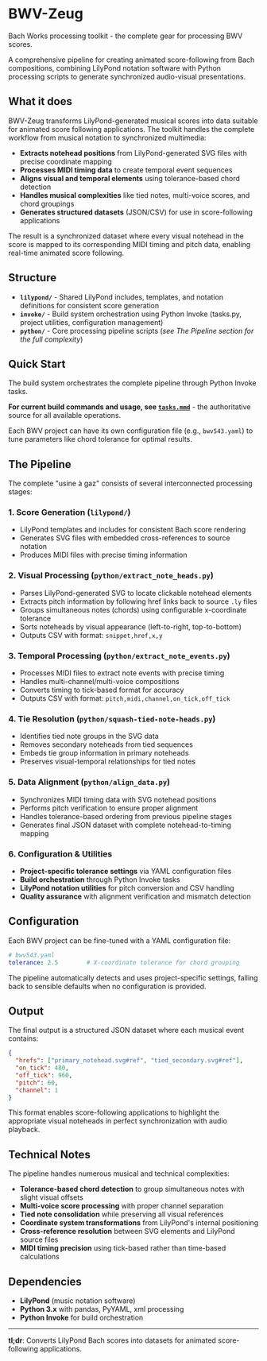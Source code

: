 # BWV-Zeug

Bach Works processing toolkit - the complete gear for processing BWV scores.

A comprehensive pipeline for creating animated score-following from Bach compositions, combining LilyPond notation software with Python processing scripts to generate synchronized audio-visual presentations.

## What it does

BWV-Zeug transforms LilyPond-generated musical scores into data suitable for animated score following applications. The toolkit handles the complete workflow from musical notation to synchronized multimedia:

- **Extracts notehead positions** from LilyPond-generated SVG files with precise coordinate mapping
- **Processes MIDI timing data** to create temporal event sequences  
- **Aligns visual and temporal elements** using tolerance-based chord detection
- **Handles musical complexities** like tied notes, multi-voice scores, and chord groupings
- **Generates structured datasets** (JSON/CSV) for use in score-following applications

The result is a synchronized dataset where every visual notehead in the score is mapped to its corresponding MIDI timing and pitch data, enabling real-time animated score following.

## Structure

- **`lilypond/`** - Shared LilyPond includes, templates, and notation definitions for consistent score generation
- **`invoke/`** - Build system orchestration using Python Invoke (tasks.py, project utilities, configuration management)  
- **`python/`** - Core processing pipeline scripts (*see The Pipeline section for the full complexity*)

## Quick Start

The build system orchestrates the complete pipeline through Python Invoke tasks.

**For current build commands and usage, see [`tasks.mmd`](invoke/tasks.mmd)** - the authoritative source for all available operations.

Each BWV project can have its own configuration file (e.g., `bwv543.yaml`) to tune parameters like chord tolerance for optimal results.

## The Pipeline

The complete "usine à gaz" consists of several interconnected processing stages:

### 1. Score Generation (`lilypond/`)
- LilyPond templates and includes for consistent Bach score rendering
- Generates SVG files with embedded cross-references to source notation
- Produces MIDI files with precise timing information

### 2. Visual Processing (`python/extract_note_heads.py`)
- Parses LilyPond-generated SVG to locate clickable notehead elements
- Extracts pitch information by following href links back to source `.ly` files
- Groups simultaneous notes (chords) using configurable x-coordinate tolerance
- Sorts noteheads by visual appearance (left-to-right, top-to-bottom)
- Outputs CSV with format: `snippet,href,x,y`

### 3. Temporal Processing (`python/extract_note_events.py`)
- Processes MIDI files to extract note events with precise timing
- Handles multi-channel/multi-voice compositions
- Converts timing to tick-based format for accuracy
- Outputs CSV with format: `pitch,midi,channel,on_tick,off_tick`

### 4. Tie Resolution (`python/squash-tied-note-heads.py`)
- Identifies tied note groups in the SVG data
- Removes secondary noteheads from tied sequences
- Embeds tie group information in primary noteheads
- Preserves visual-temporal relationships for tied notes

### 5. Data Alignment (`python/align_data.py`)
- Synchronizes MIDI timing data with SVG notehead positions
- Performs pitch verification to ensure proper alignment
- Handles tolerance-based ordering from previous pipeline stages
- Generates final JSON dataset with complete notehead-to-timing mapping

### 6. Configuration & Utilities
- **Project-specific tolerance settings** via YAML configuration files
- **Build orchestration** through Python Invoke tasks
- **LilyPond notation utilities** for pitch conversion and CSV handling
- **Quality assurance** with alignment verification and mismatch detection

## Configuration

Each BWV project can be fine-tuned with a YAML configuration file:

```yaml
# bwv543.yaml
tolerance: 2.5        # X-coordinate tolerance for chord grouping
```

The pipeline automatically detects and uses project-specific settings, falling back to sensible defaults when no configuration is provided.

## Output

The final output is a structured JSON dataset where each musical event contains:

```json
{
  "hrefs": ["primary_notehead.svg#ref", "tied_secondary.svg#ref"],
  "on_tick": 480,
  "off_tick": 960, 
  "pitch": 60,
  "channel": 1
}
```

This format enables score-following applications to highlight the appropriate visual noteheads in perfect synchronization with audio playback.

## Technical Notes

The pipeline handles numerous musical and technical complexities:

- **Tolerance-based chord detection** to group simultaneous notes with slight visual offsets
- **Multi-voice score processing** with proper channel separation
- **Tied note consolidation** while preserving all visual references
- **Coordinate system transformations** from LilyPond's internal positioning
- **Cross-reference resolution** between SVG elements and LilyPond source files
- **MIDI timing precision** using tick-based rather than time-based calculations

## Dependencies

- **LilyPond** (music notation software)
- **Python 3.x** with pandas, PyYAML, xml processing
- **Python Invoke** for build orchestration

---

**tl;dr**: Converts LilyPond Bach scores into datasets for animated score-following applications.